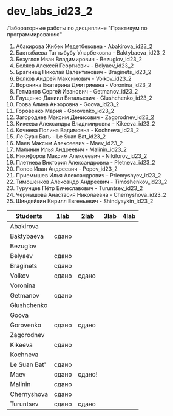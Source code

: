 # dev_labs_id23_2
Лабораторные работы по дисциплине "Практикум по программированию"

1. Абакирова Жибек Медетбековна - Abakirova_id23_2
2. Бактыбаева Таттыбубу Уларбековна - Baktybaeva_id23_2
3. Безуглов Иван Владимирович - Bezuglov_id23_2
4. Беляев Алексей Георгиевич - Belyaev_id23_2
5. Брагинец Николай Валентинович - Braginets_id23_2
6. Волков Андрей Максимович - Volkov_id23_2
7. Воронина Екатерина Дмитриевна - Voronina_id23_2
8. Гетманов Сергей Иванович - Getmanov_id23_2
9. Глущенко Даниил Витальевич - Glushchenko_id23_2
10. Гоова Алина Анзоровна - Goova_id23_2
11. Горовенко Мария - Gorovenko_id23_2
12. Загороднев Максим Денисович - Zagorodnev_id23_2
13. Кикеева Александра Владимировна - Kikeeva_id23_2
14. Кочнева Полина Вадимовна - Kochneva_id23_2
15. Ле Суан Бать - Le Suan Bat_id23_2
16. Маев Максим Алексеевич - Maev_id23_2
17. Малинин Илья Андреевич - Malinin_id23_2
18. Никифоров Максим Алексеевич - Nikiforov_id23_2
19. Плетнева Виктория Александровна - Pletneva_id23_2
20. Попов Иван Андреевич - Popov_id23_2
21. Приемышев Илья Александрович - Priemyshyev_id23_2
22. Тимошенков Александр Андреевич - Timoshenkov_id23_2
23. Турунцев Пётр Вячеславович - Turuntsev_id23_2
24. Чернышова Анастасия Николаевна - Chernyshova_id23_2
25. Шиндяйкин Кирилл Евгеньевич - Shindyaykin_id23_2

| Students      | 1lab  | 2lab | 3lab | 4lab |
|---------------|-------|------|------|------|
| Abakirova     |       |      |      |      |
| Baktybaeva    | сдано |      |      |      |
| Bezuglov      |       |      |      |      |
| Belyaev       | сдано |      |      |      |
| Braginets     | сдано |      |      |      |
| Volkov        | сдано | сдано     |      |      |
| Voronina      |       |      |      |      |
| Getmanov      | сдано |      |      |      |
| Glushchenko   |       |      |      |      |
| Goova         |       |	 	|	 	|
| Gorovenko    	| сдано	|	сдано |	 	|
| Zagorodnev  	| 	 	|	 	|	 	|
| Kikeeva      	| сдано	 	|	 	|	 	|
| Kochneva    	| 	 	|	 	|	 	|
| Le Suan Bat' 	| сдано |	 	|	 	|
| Maev         	| сдано	|сдано!|	 	|
| Malinin      	| сдано	 	|	 	|	 	|
| Chernyshova      	| сдано	 	|	 	|	 	|
| Turuntsev      	| сдано	 	| сдано	|	 	| 
